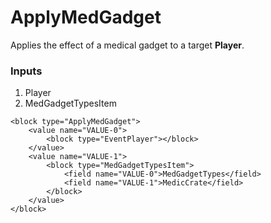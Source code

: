 # ApplyMedGadget

Applies the effect of a medical gadget to a target **Player**.

### Inputs

1. Player
2. MedGadgetTypesItem

```blockly
<block type="ApplyMedGadget">
    <value name="VALUE-0">
        <block type="EventPlayer"></block>
    </value>
    <value name="VALUE-1">
        <block type="MedGadgetTypesItem">
            <field name="VALUE-0">MedGadgetTypes</field>
            <field name="VALUE-1">MedicCrate</field>
        </block>
    </value>
</block>
```
